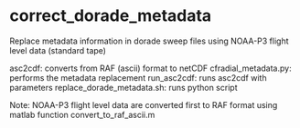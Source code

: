 # correct_dorade_metadata
Replace metadata information in dorade sweep files using 
NOAA-P3 flight level data (standard tape)

asc2cdf: converts from RAF (ascii) format to netCDF
cfradial_metadata.py: performs the metadata replacement
run_asc2cdf: runs asc2cdf with parameters
replace_dorade_metadata.sh: runs python script

Note:
NOAA-P3 flight level data are converted first to RAF format
using matlab function convert_to_raf_ascii.m